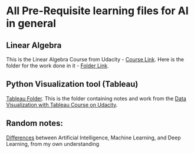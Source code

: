 # All Pre-Requisite learning files for AI in general

## Linear Algebra
This is the Linear Algebra Course from Udacity - [Course Link](https://classroom.udacity.com/courses/ud953). Here is the folder for the work done in it - [Folder Link](https://github.com/PranavEranki/AI-Pre-Requisites/tree/master/LinearAlgebra).


## Python Visualization tool (Tableau)
[Tableau Folder](https://github.com/PranavEranki/AI-Pre-Requisites/tree/master/Tableau).
This is the folder containing notes and work from the [Data Visualization with Tableau Course on Udacity](https://classroom.udacity.com/courses/ud1006).


## Random notes:
[Differences](https://github.com/PranavEranki/AI-Pre-Requisites/blob/master/AI_ML_DL_Differences.md) between Artificial Intelligence, Machine Learning, and Deep Learning, from my own understanding

